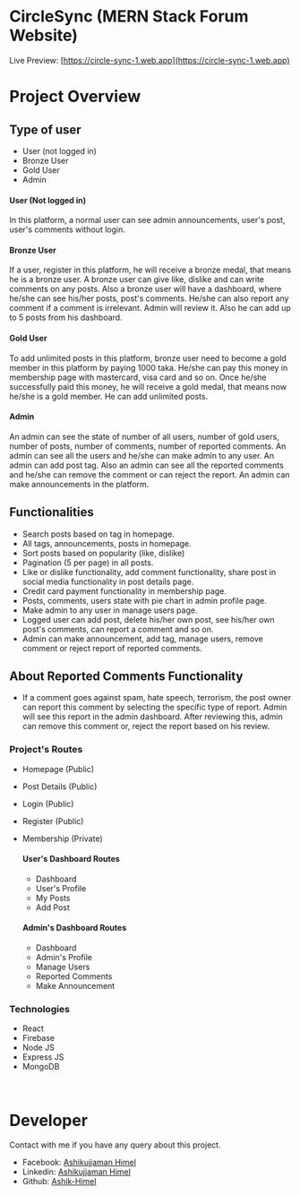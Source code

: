 # CircleSync (MERN Stack Forum Website)
Live Preview: [https://circle-sync-1.web.app](https://circle-sync-1.web.app)

# Project Overview

## Type of user
* User (not logged in)
* Bronze User
* Gold User
* Admin

#### User (Not logged in)
In this platform, a normal user can see admin announcements, user's post, user's comments without login.

#### Bronze User
If a user, register in this platform, he will receive a bronze medal, that means he is a bronze user. A bronze user can give like, dislike and can write comments on any posts. Also a bronze user will have a dashboard, where he/she can see his/her posts, post's comments. He/she can also report any comment if a comment is irrelevant. Admin will review it. Also he can add up to 5 posts from his dashboard.

#### Gold User
To add unlimited posts in this platform, bronze user need to become a gold member in this platform by paying 1000 taka. He/she can pay this money in membership page with mastercard, visa card and so on. Once he/she successfully paid this money, he will receive a gold medal, that means now he/she is a gold member. He can add unlimited posts.

#### Admin
An admin can see the state of number of all users, number of gold users, number of posts, number of comments, number of reported comments. An admin can see all the users and he/she can make admin to any user. An admin can add post tag. Also an admin can see all the reported comments and he/she can remove the comment or can reject the report. An admin can make announcements in the platform.

## Functionalities
* Search posts based on tag in homepage.
* All tags, announcements, posts in homepage.
* Sort posts based on popularity (like, dislike)
* Pagination (5 per page) in all posts.
* Like or dislike functionality, add comment functionality, share post in social media functionality in post details page.
* Credit card payment functionality in membership page.
* Posts, comments, users state with pie chart in admin profile page.
* Make admin to any user in manage users page.
* Logged user can add post, delete his/her own post, see his/her own post's comments, can report a comment and so on.
* Admin can make announcement, add tag, manage users, remove comment or reject report of reported comments.

## About Reported Comments Functionality
* If a comment goes against spam, hate speech, terrorism, the post owner can report this comment by selecting the specific type of report. Admin will see this report in the admin dashboard. After reviewing this, admin can remove this comment or, reject the report based on his review.

### Project's Routes
* Homepage (Public)
* Post Details (Public)
* Login (Public)
* Register (Public)
* Membership (Private)

  #### User's Dashboard Routes
  * Dashboard
  * User's Profile
  * My Posts
  * Add Post

  #### Admin's Dashboard Routes
  * Dashboard
  * Admin's Profile
  * Manage Users
  * Reported Comments
  * Make Announcement

### Technologies
* React
* Firebase
* Node JS
* Express JS
* MongoDB

<br />

# Developer
Contact with me if you have any query about this project.
* Facebook: [Ashikujjaman Himel](https://www.facebook.com/ashikujjaman.himel)
* Linkedin: [Ashikujjaman Himel](https://www.linkedin.com/in/ashik-himel)
* Github: [Ashik-Himel](https://www.github.com/ashik-himel)
